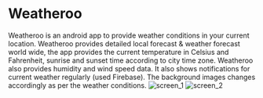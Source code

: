 # Weatheroo
Weatheroo is an android app to provide weather conditions in your current location. Weatheroo provides detailed local forecast &amp; weather forecast world wide, the app provides the current temperature in Celsius and Fahrenheit, sunrise and sunset time according to city time zone. Weatheroo also provides humidity and wind speed data. It also shows notifications for current weather regularly (used Firebase). The background images changes accordingly as per the weather conditions.
![screen_1](https://user-images.githubusercontent.com/77667522/125902116-beca56d4-07cb-4926-bf42-85decc04794d.png)
![screen_2](https://user-images.githubusercontent.com/77667522/125902242-0a85f0ce-b974-43a4-87f5-41ee263bf58f.png)

